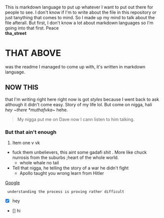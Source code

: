 This is markdown language to put up whatever I want to put out there for people to see. 
I don't know if I'm to write about the file in this repository or just tanything that comes to mind. 
So I made up my mind to talk about the file afterall.
But first, I don't know a lot about markdown languages so I'm going into that first. 
Peace       
   **tha_street**
# THAT ABOVE    
was the readme I managed to come up with, it's written in markdown language. 
## NOW THIS 
that I'm writing right here right now is got _styles_ because I went back to ask although it didn't come easy. Story of my life lol.
But come on nigga, hali *hey* *~there *muthafvka~* hehe. 
>My nigga put me on Dave now I cann listen to him talking.
### But that ain't enough


1. Item one v vk
* fuck them unbelievers, this aint some gadafi shit . More like chuck nurrosis from the suburbs ;heart of the whole world.
  * whole whale no tail
* Tell that nigga, he telling the story of a war he didn't fight
  * Apollo taught you wrong learn from Hitler

[Google](http:/www.google.com "Google")

``` understanding the process is proving rather difficult```
* [x] hey 
* [] hi

